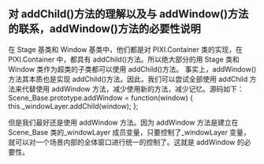 ## 对 addChild()方法的理解以及与 addWindow()方法的联系，addWindow()方法的必要性说明

在 Stage 基类和 Window 基类中，他们都是对 PIXI.Container 类的实现，在 PIXI.Container 中，都具有 addChild()方法。所以绝大部分的用 Stage 类和 Window 类作为超类的子类都可以使用 addChild()方法。
事实上，addWindow()方法其本质也是实现 addChild()方法。因此，我们可以尝试全部使用 addChild 方法来代替使用 addWindow 方法，减少使用新的方法，减少记忆。源码如下：
Scene_Base.prototype.addWindow = function(window) {
this.\_windowLayer.addChild(window);
};

但是我们最好还是使用 addWindow 方法。因为 addWindow 方法是建立在 Scene_Base 类的\_windowLayer 成员变量，只要控制了\_windowLayer 变量，就可以对一个场景内部的全体窗口进行统一的控制了。这就是 addWindow 的必要性。
